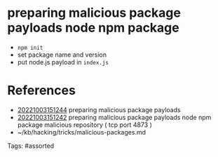# preparing malicious package payloads node npm package
- `npm init`
- set package name and version
- put node.js payload in `index.js`

# References
- [20221003151244](/zet/20221003151244/) preparing malicious package payloads
- [20221003151242](/zet/20221003151242/) preparing malicious package payloads node npm package malicious repository ( tcp port 4873 )
- ~/kb/hacking/tricks/malicious-packages.md

Tags:
    #assorted

